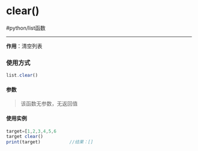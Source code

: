 
# clear()
#python/list函数 

---

**作用**：清空列表

### 使用方式
```js
list.clear()
```
#### 参数
>该函数无参数，无返回值

#### 使用实例

```js
target=[1,2,3,4,5,6
target clear()
print(target)			//结果：[]
```
